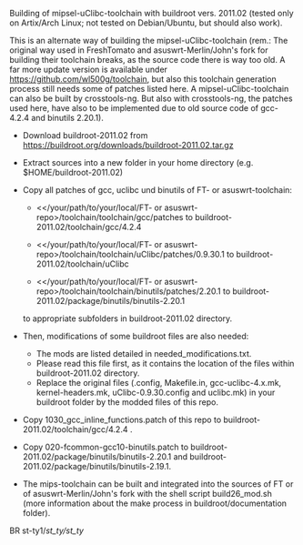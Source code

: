 Building of mipsel-uClibc-toolchain with buildroot vers. 2011.02 (tested only on Artix/Arch Linux; not tested on Debian/Ubuntu, but should also work).

This is an alternate way of building the mipsel-uClibc-toolchain (rem.: The original way used in FreshTomato and asuswrt-Merlin/John's fork for building their toolchain breaks, as the source code there is way too old. A far more update version is available under https://github.com/wl500g/toolchain, but also this toolchain generation process still needs some of  patches listed here. A mipsel-uClibc-toolchain can also be built by crosstools-ng. But also with crosstools-ng, the patches used here, have also to be implemented due to old source code of gcc-4.2.4 and binutils 2.20.1).

- Download buildroot-2011.02 from https://buildroot.org/downloads/buildroot-2011.02.tar.gz
- Extract sources into a new folder in your home directory (e.g. $HOME/buildroot-2011.02)
- Copy all patches of gcc, uclibc und binutils of FT- or asuswrt-toolchain:

   - <</your/path/to/your/local/FT- or asuswrt-repo>/toolchain/toolchain/gcc/patches to buildroot-2011.02/toolchain/gcc/4.2.4
	
   - <</your/path/to/your/local/FT- or asuswrt-repo>/toolchain/toolchain/uClibc/patches/0.9.30.1 to buildroot-2011.02/toolchain/uClibc
	
   - <</your/path/to/your/local/FT- or asuswrt-repo>/toolchain/toolchain/binutils/patches/2.20.1 to buildroot-2011.02/package/binutils/binutils-2.20.1
   
   to appropriate subfolders in buildroot-2011.02 directory.
- Then, modifications of some buildroot files are also needed: 
  - The mods are listed detailed in needed_modifications.txt. 
  - Please read this file first, as it contains the location of the files within buildroot-2011.02 directory. 
  - Replace the original files (.config, Makefile.in, gcc-uclibc-4.x.mk, kernel-headers.mk, uClibc-0.9.30.config and uclibc.mk) in your buildroot folder by the modded files of this repo. 
- Copy 1030_gcc_inline_functions.patch of this repo to buildroot-2011.02/toolchain/gcc/4.2.4 .
- Copy 020-fcommon-gcc10-binutils.patch to buildroot-2011.02/package/binutils/binutils-2.20.1 and buildroot-2011.02/package/binutils/binutils-2.19.1.
- The mips-toolchain can be built and integrated into the sources of FT or of asuswrt-Merlin/John's fork with the shell script build26_mod.sh (more information about the make process in buildroot/documentation folder).

BR st-ty1\/_st_ty\/st_ty_
